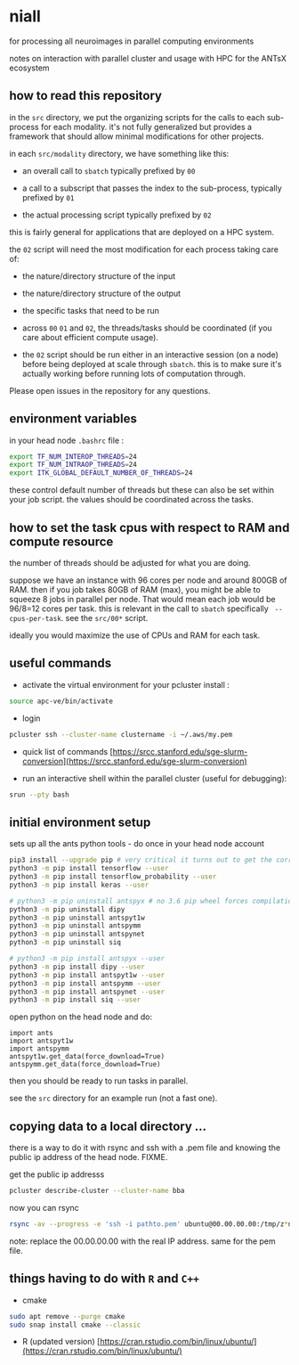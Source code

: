 # niall

for processing all neuroimages in parallel computing environments

notes on interaction with parallel cluster and usage with HPC for the ANTsX ecosystem

## how to read this repository

in the `src` directory, we put the organizing scripts for the calls to
each sub-process for each modality.  it's not fully generalized but provides a
framework that should allow minimal modifications for other projects.

in each `src/modality` directory, we have something like this:

* an overall call to `sbatch` typically prefixed by `00`

* a call to a subscript that passes the index to the sub-process, typically prefixed by `01`

* the actual processing script typically prefixed by `02`

this is fairly general for applications that are deployed on a HPC system.

the `02` script will need the most modification for each process taking care of:

* the nature/directory structure of the input

* the nature/directory structure of the output

* the specific tasks that need to be run

* across `00` `01` and `02`, the threads/tasks should be coordinated (if you
  care about efficient compute usage).

* the `02` script should be run either in an interactive session (on a node)
before being deployed at scale through `sbatch`.  this is to make sure it's
actually working before running lots of computation through.

Please open issues in the repository for any questions.

## environment variables

in your head node `.bashrc` file :

```sh
export TF_NUM_INTEROP_THREADS=24
export TF_NUM_INTRAOP_THREADS=24
export ITK_GLOBAL_DEFAULT_NUMBER_OF_THREADS=24
```

these control default number of threads but these can also be set within your
job script.  the values should be coordinated across the tasks.

## how to set the task cpus with respect to RAM and compute resource

the number of threads should be adjusted for what you are doing.

suppose we have an instance with 96 cores per node and around 800GB of
RAM.  then if you job takes 80GB of RAM (max), you might be able to squeeze
8 jobs in parallel per node.  That would mean each job would be 96/8=12 cores
per task.   this is relevant in the call to `sbatch` specifically ` --cpus-per-task`.
see the `src/00*` script.

ideally you would maximize the use of CPUs and RAM for each task.

## useful commands

* activate the virtual environment for your pcluster install :

```sh
source apc-ve/bin/activate
```

* login

```sh
pcluster ssh --cluster-name clustername -i ~/.aws/my.pem
```

* quick list of commands [https://srcc.stanford.edu/sge-slurm-conversion](https://srcc.stanford.edu/sge-slurm-conversion)

* run an interactive shell within the parallel cluster (useful for debugging):

```sh
srun --pty bash
```


## initial environment setup

sets up all the ants python tools - do once in your head node account

```sh
pip3 install --upgrade pip # very critical it turns out to get the correct tf
python3 -m pip install tensorflow --user
python3 -m pip install tensorflow_probability --user
python3 -m pip install keras --user

# python3 -m pip uninstall antspyx # no 3.6 pip wheel forces compilation
python3 -m pip uninstall dipy
python3 -m pip uninstall antspyt1w
python3 -m pip uninstall antspymm
python3 -m pip uninstall antspynet
python3 -m pip uninstall siq

# python3 -m pip install antspyx --user
python3 -m pip install dipy --user
python3 -m pip install antspyt1w --user
python3 -m pip install antspymm --user
python3 -m pip install antspynet --user
python3 -m pip install siq --user
```

open python on the head node and do:

```python3
import ants
import antspyt1w
import antspymm
antspyt1w.get_data(force_download=True)
antspymm.get_data(force_download=True)
```

then you should be ready to run tasks in parallel.  

see the `src` directory for an example run (not a fast one).


## copying data to a local directory ...

there is a way to do it with rsync and ssh with a .pem file and
knowing the public ip address of the head node.   FIXME.

get the public ip addresss

```sh
pcluster describe-cluster --cluster-name bba
```

now you can rsync

```sh
rsync -av --progress -e 'ssh -i pathto.pem' ubuntu@00.00.00.00:/tmp/z*nii.gz /tmp
```

note: replace the 00.00.00.00 with the real IP address. same for the pem file.


## things having to do with `R` and `C++`

* cmake

```sh
sudo apt remove --purge cmake
sudo snap install cmake --classic
```

* R (updated version) [https://cran.rstudio.com/bin/linux/ubuntu/](https://cran.rstudio.com/bin/linux/ubuntu/)
